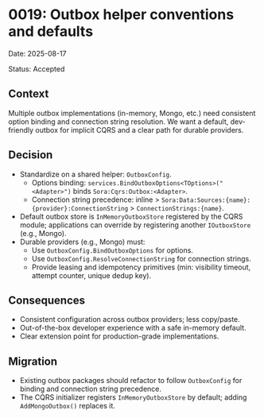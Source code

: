 # 0019: Outbox helper conventions and defaults

Date: 2025-08-17

Status: Accepted

## Context

Multiple outbox implementations (in-memory, Mongo, etc.) need consistent option binding and connection string resolution. We want a default, dev-friendly outbox for implicit CQRS and a clear path for durable providers.

## Decision

- Standardize on a shared helper: `OutboxConfig`.
  - Options binding: `services.BindOutboxOptions<TOptions>("<Adapter>")` binds `Sora:Cqrs:Outbox:<Adapter>`.
  - Connection string precedence: inline > `Sora:Data:Sources:{name}:{provider}:ConnectionString` > `ConnectionStrings:{name}`.
- Default outbox store is `InMemoryOutboxStore` registered by the CQRS module; applications can override by registering another `IOutboxStore` (e.g., Mongo).
- Durable providers (e.g., Mongo) must:
  - Use `OutboxConfig.BindOutboxOptions` for options.
  - Use `OutboxConfig.ResolveConnectionString` for connection strings.
  - Provide leasing and idempotency primitives (min: visibility timeout, attempt counter, unique dedup key).

## Consequences

- Consistent configuration across outbox providers; less copy/paste.
- Out-of-the-box developer experience with a safe in-memory default.
- Clear extension point for production-grade implementations.

## Migration

- Existing outbox packages should refactor to follow `OutboxConfig` for binding and connection string precedence.
- The CQRS initializer registers `InMemoryOutboxStore` by default; adding `AddMongoOutbox()` replaces it.
